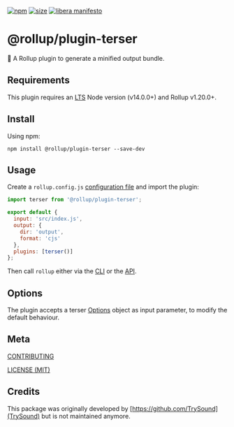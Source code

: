 [npm]: https://img.shields.io/npm/v/@rollup/plugin-terser
[npm-url]: https://www.npmjs.com/package/@rollup/plugin-terser
[size]: https://packagephobia.now.sh/badge?p=@rollup/plugin-terser
[size-url]: https://packagephobia.now.sh/result?p=@rollup/plugin-terser

[![npm][npm]][npm-url]
[![size][size]][size-url]
[![libera manifesto](https://img.shields.io/badge/libera-manifesto-lightgrey.svg)](https://liberamanifesto.com)

# @rollup/plugin-terser

🍣 A Rollup plugin to generate a minified output bundle.

## Requirements

This plugin requires an [LTS](https://github.com/nodejs/Release) Node version (v14.0.0+) and Rollup v1.20.0+.

## Install

Using npm:

```console
npm install @rollup/plugin-terser --save-dev
```

## Usage

Create a `rollup.config.js` [configuration file](https://www.rollupjs.org/guide/en/#configuration-files) and import the plugin:

```js
import terser from '@rollup/plugin-terser';

export default {
  input: 'src/index.js',
  output: {
    dir: 'output',
    format: 'cjs'
  },
  plugins: [terser()]
};
```

Then call `rollup` either via the [CLI](https://www.rollupjs.org/guide/en/#command-line-reference) or the [API](https://www.rollupjs.org/guide/en/#javascript-api).

## Options

The plugin accepts a terser [Options](https://github.com/terser/terser#minify-options) object as input parameter,
to modify the default behaviour.

## Meta

[CONTRIBUTING](/.github/CONTRIBUTING.md)

[LICENSE (MIT)](/LICENSE)

## Credits

This package was originally developed by [https://github.com/TrySound](TrySound) but is not
maintained anymore.

